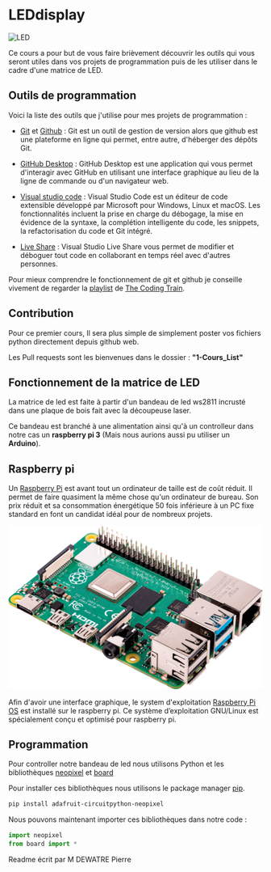 # LEDdisplay

![LED](images/IMG_20210830_181649.jpg)

Ce cours a pour but de vous faire brièvement découvrir les outils qui vous seront utiles dans vos projets de programmation puis de les utiliser dans le cadre d'une matrice de LED.



## Outils de programmation

Voici la liste des outils que j'utilise pour mes projets de programmation :

* [Git](https://git-scm.com/) et [Github](https://github.com/) : Git est un outil de gestion de version alors que  github est une plateforme en ligne qui permet, entre autre, d'héberger  des dépôts Git.



* [GitHub Desktop](https://desktop.github.com/) : GitHub Desktop est une application qui vous permet d'interagir avec GitHub en utilisant une interface graphique au lieu de la ligne de commande ou d'un navigateur web.

* [Visual studio code](https://code.visualstudio.com/download) : Visual Studio Code est un éditeur de code extensible développé par Microsoft pour Windows, Linux et macOS. Les fonctionnalités incluent la prise en charge du débogage, la mise en évidence de la syntaxe, la complétion intelligente du code, les snippets, la refactorisation du code et Git intégré.



* [Live Share](https://visualstudio.microsoft.com/fr/services/live-share/) : Visual Studio Live Share vous permet de modifier et déboguer tout code en collaborant en temps réel avec d'autres personnes.

Pour mieux comprendre le fonctionnement de git et github je conseille vivement de regarder la [playlist](https://www.youtube.com/watch?v=BCQHnlnPusY&list=PLRqwX-V7Uu6ZF9C0YMKuns9sLDzK6zoiV) de [The Coding Train](https://www.youtube.com/channel/UCvjgXvBlbQiydffZU7m1_aw).

## Contribution

Pour ce premier cours, Il sera plus simple de simplement poster vos fichiers python directement depuis github web.

Les Pull requests sont les bienvenues dans le dossier :  __"1-Cours_List"__

## Fonctionnement de la matrice de LED

La matrice de led est faite à partir d'un bandeau de led ws2811 incrusté dans une plaque de bois fait avec la découpeuse laser.

Ce bandeau est branché à une alimentation ainsi qu'à un controlleur dans notre cas un __raspberry pi 3__ (Mais nous aurions aussi pu utiliser un __Arduino__).

## Raspberry pi

Un [Raspberry Pi](https://www.raspberrypi.org/) est avant tout un ordinateur de taille est de coût réduit. Il permet de faire quasiment la même chose qu'un ordinateur de bureau. Son prix réduit et sa consommation énergétique 50 fois inférieure à un PC fixe standard en font un candidat idéal pour de nombreux projets.

![raspberry pi](images/rasp-pi-4-b-01-anw.png)

Afin d'avoir une interface graphique, le system d'exploitation [Raspberry Pi OS](https://fr.wikipedia.org/wiki/Raspberry_Pi_OS) est installé sur le raspberry pi. Ce système d’exploitation GNU/Linux est spécialement conçu et optimisé pour raspberry pi.

## Programmation

Pour controller notre bandeau de led nous utilisons Python et les bibliothèques [neopixel](https://pypi.org/project/adafruit-circuitpython-neopixel/) et [board](https://pypi.org/project/board/)

Pour installer ces bibliothèques nous utilisons le package manager [pip](https://pip.pypa.io/en/stable/).

```bash
pip install adafruit-circuitpython-neopixel
```

Nous pouvons maintenant importer ces bibliothèques dans notre code :

```python
import neopixel
from board import *
```


Readme écrit par M DEWATRE Pierre
